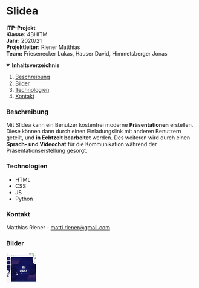 # Slidea
**ITP-Projekt**<br>
**Klasse:** 4BHITM<br>
**Jahr:** 2020/21<br>
**Projektleiter:** Riener Matthias<br>
**Team:** Friesenecker Lukas, Hauser David, Himmetsberger Jonas<br>

<details open="open">
  <summary><b>Inhaltsverzeichnis</b></summary>
  <ol>
    <li><a href="#Beschreibung">Beschreibung</a></li>
    <li><a href="#Bilder">Bilder</a></li>
    <li><a href="#Technologien">Technologien</a></li>
    <li><a href="#Kontakt">Kontakt</a></li>
  </ol>
</details>

### Beschreibung
Mit Slidea kann ein Benutzer kostenfrei moderne **Präsentationen** erstellen. Diese können dann durch
einen Einladungslink mit anderen Benutzern geteilt, und **in Echtzeit bearbeitet** werden. Des weiteren
wird durch einen **Sprach- und Videochat** für die Kommunikation während der Präsentationserstellung
gesorgt.

### Technologien
* HTML
* CSS
* JS
* Python

### Kontakt
Matthias Riener - matti.riener@gmail.com

### Bilder
<img src="documentation/readme_src/img_title.png" width="80" height="80">

